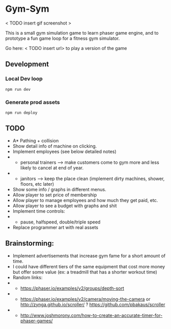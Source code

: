 
# Gym-Sym

< TODO insert gif screenshot >

This is a small gym simulation game to learn phaser game engine, and to prototype a fun game loop for a fitness gym simulator.

Go here: < TODO insert url> to play a version of the game

## Development

### Local Dev loop
`npm run dev`

### Generate prod assets
`npm run deploy`

## TODO
 * A* Pathing + collision
 * Show detail info of machine on clicking.
 * Implement employees (see below detailed notes)
 * * personal trainers --> make customers come to gym more and less likely to cancel at end of year.
 * * janitors --> keep the place clean (implement dirty machines, shower, floors, etc later)
 * Show some info / graphs in different menus.
 * Allow player to set price of membership
 * Allow player to manage employees and how much they get paid, etc.
 * Allow player to see a budget with graphs and shit
 * Implement time controls:
 * * pause, halfspeed, double/triple speed
 * Replace programmer art with real assets
 
## Brainstorming:
 * Implement advertisements that increase gym fame for a short amount of time.
 * I could have different tiers of the same equipment that cost more money but offer some value (ex: a treadmill that has a shorter workout time)
 * Random links:
 * * https://phaser.io/examples/v2/groups/depth-sort
 * * https://phaser.io/examples/v2/camera/moving-the-camera or  http://zynga.github.io/scroller/ ?  https://github.com/pbakaus/scroller
 * * http://www.joshmorony.com/how-to-create-an-accurate-timer-for-phaser-games/
